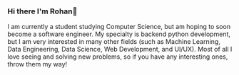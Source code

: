 ### Hi there I'm Rohan👋
I am currently a student studying Computer Science, but am hoping to soon become a software engineer. My specialty is backend python development, but I am very interested in many other fields (such as Machine Learning, Data Engineering, Data Science, Web Development, and UI/UX). Most of all I love seeing and solving new problems, so if you have any interesting ones, throw them my way!
<!--
**kodatiro/kodatiro** is a ✨ _special_ ✨ repository because its `README.md` (this file) appears on your GitHub profile.

Here are some ideas to get you started:

- 🔭 I’m currently working on ...
- 🌱 I’m currently learning ...
- 👯 I’m looking to collaborate on ...
- 🤔 I’m looking for help with ...
- 💬 Ask me about ...
- 📫 How to reach me: ...
- 😄 Pronouns: ...
- ⚡ Fun fact: ...
-->
